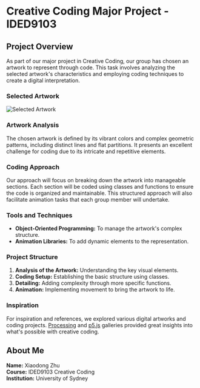 # Creative Coding Major Project - IDED9103

## Project Overview
As part of our major project in Creative Coding, our group has chosen an artwork to represent through code. This task involves analyzing the selected artwork's characteristics and employing coding techniques to create a digital interpretation.

### Selected Artwork
![Selected Artwork](https://canvas.sydney.edu.au/courses/56592/files/35576064)

### Artwork Analysis
The chosen artwork is defined by its vibrant colors and complex geometric patterns, including distinct lines and flat partitions. It presents an excellent challenge for coding due to its intricate and repetitive elements.

### Coding Approach
Our approach will focus on breaking down the artwork into manageable sections. Each section will be coded using classes and functions to ensure the code is organized and maintainable. This structured approach will also facilitate animation tasks that each group member will undertake.

### Tools and Techniques
- **Object-Oriented Programming:** To manage the artwork's complex structure.
- **Animation Libraries:** To add dynamic elements to the representation.

### Project Structure
1. **Analysis of the Artwork:** Understanding the key visual elements.
2. **Coding Setup:** Establishing the basic structure using classes.
3. **Detailing:** Adding complexity through more specific functions.
4. **Animation:** Implementing movement to bring the artwork to life.

### Inspiration
For inspiration and references, we explored various digital artworks and coding projects. [Processing](https://processing.org/examples/) and [p5.js](https://p5js.org/examples/) galleries provided great insights into what's possible with creative coding.

## About Me
**Name:** Xiaodong Zhu  
**Course:** IDED9103 Creative Coding  
**Institution:** University of Sydney



